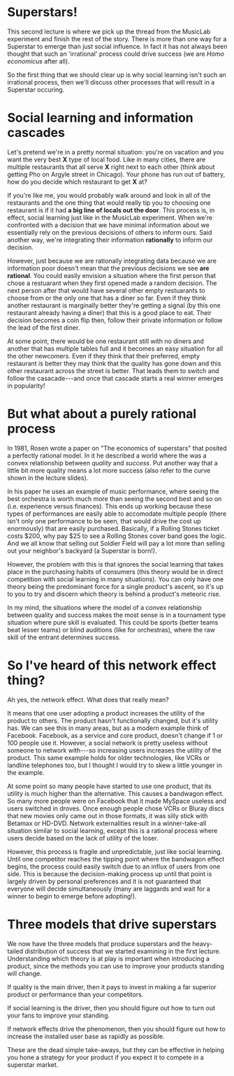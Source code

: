 <!-- 
.. title: socialdna, power laws, information cascades, winner take all, network effects
.. slug: lecture2
.. date: 2015-12-11 11:13:29 UTC-06:00
.. tags: 
.. category: 
.. link: 
.. description: 
.. type: text
-->

# Superstars!

This second lecture is where we pick up the thread from the MusicLab experiment and finish the rest
of the story. There is more than one way for a Superstar to emerge than just social influence.  In
fact it has not always been thought that such an 'irrational' process could drive success (we are
*Homo economicus* after all).

So the first thing that we should clear up is why social learning isn't such an irrational process,
then we'll discuss other processes that will result in a Superstar occuring.

# Social learning and information cascades

Let's pretend we're in a pretty normal situation: you're on vacation and you want the very best
**X** type of local food. Like in many cities, there are multiple restaurants that all serve **X**
right next to each other (think about getting Pho on Argyle street in Chicago). Your phone has run
out of battery, how do you decide which restaurant to get **X** at?

If you're like me, you would probably walk around and look in all of the restaurants and the one
thing that would really tip you to choosing one restaurant is if it had **a big line of locals out
the door**. This process is, in effect, social learning just like in the MusicLab experiment. When
we're confronted with a decision that we have minimal information about we essentially rely on the
previous decisions of others to inform ours. Said another way, we're integrating their information 
**rationally** to inform our decision.

However, just because we are rationally integrating data because we are information poor doesn't
mean that the previous decisions we see **are rational**. You could easily envision a situation
where the first person that chose a restuarant when they first opened made a random decision. The
next person after that would have several other empty restuarants to choose from or the only one
that has a diner so far. Even if they think another restaurant is marginally better they're getting
a signal (by this one restaurant already having a diner) that this is a good place to eat. Their
decision becomes a coin flip then, follow their private information or follow the lead of the first
diner.

At some point, there would be one restaurant still with no diners and another that has multiple
tables full and it becomes an easy situation for all the other newcomers. Even if they think that
their preferred, empty restaurant is better they may think that the quality has gone down and this
other restaurant across the street is better. That leads them to switch and follow the
casacade---and once that cascade starts a real winner emerges in popularity!

# But what about a purely rational process

In 1981, Rosen wrote a paper on "The economics of superstars" that posited a perfectly rational
model. In it he described a world where the was a convex relationship between *quality* and
*success*. Put another way that a little bit more quality means a lot more success (also refer to the
curve shown in the lecture slides).

In his paper he uses an example of music performance, where seeing the best orchestra is worth much
more than seeing the second best and so on (i.e. experience versus finances). This ends up working
because these types of performances are easily able to accomodate multiple people (there isn't only
one performance to be seen, that would drive the cost up enormously) that are easily purchased.
Basically, if a Rolling Stones ticket costs \$200, why pay \$25 to see a Rolling Stones cover band
goes the logic. And we all know that selling out Soldier Field will pay a lot more than selling out
your neighbor's backyard (a Superstar is born!).

However, the problem with this is that ignores the social learning that takes place in the
purchasing habits of consumers (this theory would be in direct competition with social learning in
many situations). You can only have one theory being the predominant force for a single product's
ascent, so it's up to you to try and discern which theory is behind a product's meteoric rise.

In my mind, the situations where the model of a convex relationship between quality and success
makes the most sense is in a tournament type situation where pure skill is evaluated. This could be
sports (better teams beat lesser teams) or blind auditions (like for orchestras), where the raw
skill of the entrant determines success.

# So I've heard of this network effect thing?

Ah yes, the network effect. What does that really mean? 

It means that one user adopting a product increases the utility of the product to others. The
product hasn't functionally changed, but it's utility has. We can see this in many areas, but as a
modern example think of Facebook. Facebook, as a service and core product, doesn't change if 1 or 100 people use it. 
However, a social network is pretty useless without someone to network with---so increasing users
increases the utility of the product. This same example holds for older technologies, like VCRs or 
landline telephones too, but I thought I would try to skew a little younger in the example.

At some point so many people have started to use one product, that its utility is much higher than
the alternative. This causes a bandwagon effect. So many more people were on Facebook that it made
MySpace useless and users switched in droves. Once enough people chose VCRs or Bluray discs that new
movies only came out in those formats, it was silly stick with Betamax or HD-DVD. Network
externalities result in a winner-take-all situation similar to social learning, except this is a
rational process where users decide based on the lack of utility of the loser.

However, this process is fragile and unpredictable, just like social learning. Until one competitor reaches the tipping point
where the bandwagon effect begins, the process could easily switch due to an influx of users from
one side. This is because the decision-making process up until that point is largely driven by
personal preferences and it is not guaranteed that everyone will decide simultaneously (many are
laggards and wait for a winner to begin to emerge before adopting!).

# Three models that drive superstars

We now have the three models that produce superstars and the heavy-tailed distribution of success
that we started examining in the first lecture. Understanding which theory is at play is important
when introducing a product, since the methods you can use to improve your products standing will
change.

If quality is the main driver, then it pays to invest in making a far superior product or
performance than your competitors.

If social learning is the driver, then you should figure out how to turn out your fans to improve
your standing.

If network effects drive the phenomenon, then you should figure out how to increase the installed
user base as rapidly as possible.

These are the dead simple take-aways, but they can be effective in helping you hone a strategy for
your product if you expect it to compete in a superstar market.
